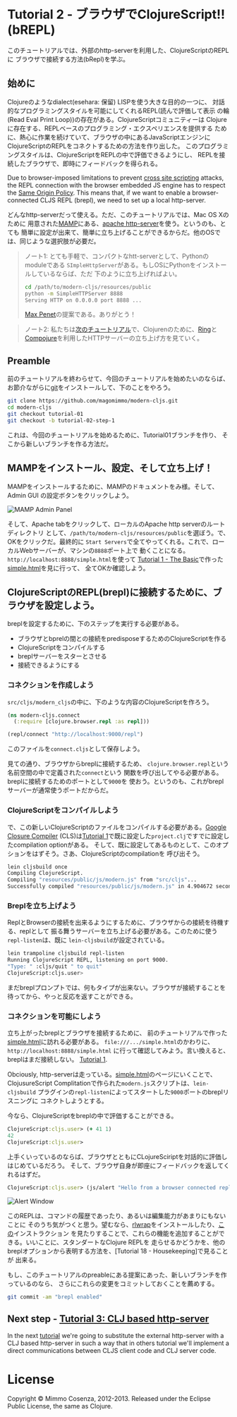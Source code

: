 # Tutorial 2 - ブラウザでClojureScript!! (bREPL)

このチュートリアルでは、外部のhttp-serverを利用した、ClojureScriptのREPLに
ブラウザで接続する方法(bRepl)を学ぶ。

## 始めに

Clojureのようなdialect(esehara: 保留) LISPを使う大きな目的の一つに、
対話的なプログラミングスタイルを可能にしてくれるREPL(読んで評価して表示
の輪(Read Eval Print Loop))の存在がある。ClojureScriptコミュニティーは
Clojureに存在する、REPLベースのプログラミング・エクスペリエンスを提供する
ために、熱心に作業を続けていて、ブラウザの中にあるJavaScriptエンジンに
ClojureScriptのREPLをコネクトするための方法を作り出した。
このプログラミングスタイルは、ClojureScriptをREPLの中で評価できるようにし、
REPLを接続したブラウザで、即時にフィードバックを得られる。

Due to browser-imposed limitations to prevent [cross site scripting][1]
attacks, the REPL connection with the browser embedded JS engine has to
respect the [Same Origin Policy][2]. This means that, if we
want to enable a browser-connected CLJS REPL (brepl), we need to set up
a local http-server.


どんなhttp-serverだって使える。ただ、このチュートリアルでは、Mac OS Xのために
用意された[MAMP][4]にある、[apache http-server][3]を使う。というのも、とても
簡単に設定が出来て、簡単に立ち上げることができるからだ。他のOSでは、同じような選択肢が必要だ。

> ノート1: とても手軽で、コンパクトなhtt-serverとして、Pythonのmoduleである
> `SImpleHttpServer`がある。もしOSにPythonをインストールしているならば、ただ
> 下のように立ち上げればよい。
> ```bash
> cd /path/to/modern-cljs/resources/public
> python -m SimpleHTTPServer 8888
> Serving HTTP on 0.0.0.0 port 8888 ...
> ```
>
> [Max Penet][5]の提案である。ありがとう！

> ノート2: 私たちは[次のチュートリアル][11]で、Clojurenのために、[Ring][17]と
> [Compojure][18]を利用したHTTPサーバーの立ち上げ方を見ていく。

## Preamble

前のチュートリアルを終わらせて、今回のチュートリアルを始めたいのならば、
お節介ながらに[git][16]をインストールして、下のことをやろう。

```bash
git clone https://github.com/magomimmo/modern-cljs.git
cd modern-cljs
git checkout tutorial-01
git checkout -b tutorial-02-step-1
```

これは、今回のチュートリアルを始めるために、Tutorial01ブランチを作り、
そこから新しいブランチを作る方法だ。

## MAMPをインストール、設定、そして立ち上げ！

MAMPをインストールするために、MAMPのドキュメントをみ様。そして、Admin GUI
の設定ボタンをクリックしよう。

![MAMP Admin Panel][6]

そして、Apache tabをクリックして、ローカルのApache http serverのルートディレクトリ
として、`/path/to/modern-cljs/resources/public`を選ぼう。で、OKをクリックだ。最終的に
`Start Servers`で全てやってくれる。これで、ローカルWebサーバーが、マシンの`8888`ポート上で
動くことになる。`http://localhost:8888/simple.html`を使って
[Tutorial 1 - The Basic][8]で作った[simple.html][7]を見に行って、
全てOKか確認しよう。

## ClojureScriptのREPL(brepl)に接続するために、ブラウザを設定しよう。

breplを設定するために、下のステップを実行する必要がある。

* ブラウザとbprelの間との接続をpredisposeするためのClojureScriptを作る
* ClojureScriptをコンパイルする
* breplサーバーをスターとさせる
* 接続できるようにする

### コネクションを作成しよう

`src/cljs/modern_cljs`の中に、下のような内容のClojureScriptを作ろう。

```clojure
(ns modern-cljs.connect
  (:require [clojure.browser.repl :as repl]))

(repl/connect "http://localhost:9000/repl")
```

このファイルを`connect.cljs`として保存しよう。

見ての通り、ブラウザからbreplに接続するため、
`clojure.browser.repl`という名前空間の中で定義された`connect`という
関数を呼び出してやる必要がある。breplに接続するためのポートとして`9000`を
使おう。というのも、これがbreplサーバーが通常使うポートだからだ。

### ClojureScriptをコンパイルしよう

で、この新しいClojureScriptのファイルをコンパイルする必要がある。[Google Closure Compiler][9]
(CLS)は[Tutorial 1][8]で既に設定した`project.clj`ですでに設定したcompilation optionがある。
そして、既に設定してあるものとして、このオプションをはずそう。さあ、ClojureScriptのcompilationを
呼び出そう。

```bash
lein cljsbuild once
Compiling ClojureScript.
Compiling "resources/public/js/modern.js" from "src/cljs"...
Successfully compiled "resources/public/js/modern.js" in 4.904672 seconds.
```

### Breplを立ち上げよう

ReplとBrowserの接続を出来るようにするために、ブラウザからの接続を待機する、replとして
振る舞うサーバーを立ち上げる必要がある。このために使う`repl-listen`は、既に
`lein-cljsbuild`が設定されている。

```bash
lein trampoline cljsbuild repl-listen
Running ClojureScript REPL, listening on port 9000.
"Type: " :cljs/quit " to quit"
ClojureScript:cljs.user>
```
まだbreplプロンプトでは、何もタイプが出来ない。ブラウザが接続することを
待ってから、やっと反応を返すことができる。

### コネクションを可能にしよう

立ち上がったbreplとブラウザを接続するために、
前のチュートリアルで作った[simple.html][7]に訪れる必要がある。
`file:///.../simple.html`のかわりに、`http://localhost:8888/simple.html`
に行って確認してみよう。言い換えると、breplはまだ接続しない。
[Tutorial 1][8].  

Obciously, http-serverは走っている。[simple.html][7]のページにいくことで、
ClojusureScript Complitationで作られた`modern.js`スクリプトは、`lein-cljsbuild`
プラグインの`repl-listen`によってスタートした`9000`ポートのbreplリスニングに
コネクトしようとする。

今なら、ClojureScriptをbreplの中で評価することができる。

```clojure
ClojureScript:cljs.user> (+ 41 1)
42
ClojureScript:cljs.user>
```

上手くいっているのならば、ブラウザとともにCLojureSciriptを対話的に評価しはじめているだろう。
そして、ブラウザ自身が即座にフィードバックを返してくれるはずだ。

```clojure
ClojureScript:cljs.user> (js/alert "Hello from a browser connected repl")
```
![Alert Window][10]

このREPLは、コマンドの履歴であったり、あるいは編集能力があまりにもないことに
そのうち気がつくと思う。望むなら、[rlwrap][12]をインストールしたり、[この][13]インストラクション
を見たりすることで、これらの機能を追加することができる。いいことに、スタンダートなClojure REPLを
走らせるかどうかを、他のbreplオプションから表明する方法を、[Tutorial 18 - Housekeeping]で見ることが
出来る。


もし、このチュートリアルのpreableにある提案にあった、新しいブランチを作っているのなら、
さらにこれらの変更をコミットしておくことを薦めする。

```bash
git commit -am "brepl enabled"
```

## Next step - [Tutorial 3: CLJ based http-server][11]

In the next [tutorial][11] we're going to substitute the external
http-server with a CLJ based http-server in such a way that in others
tutorial we'll implement a direct communications between CLJS client
code and CLJ server code.

# License

Copyright © Mimmo Cosenza, 2012-2013. Released under the Eclipse Public
License, the same as Clojure.

[1]: http://en.wikipedia.org/wiki/Cross-site_scripting
[2]: http://en.wikipedia.org/wiki/Same_origin_policy
[3]: http://httpd.apache.org/
[4]: http://www.mamp.info/en/index.html
[5]: https://github.com/mpenet
[6]: https://raw.github.com/magomimmo/modern-cljs/master/doc/images/mamp-01.png
[7]: http://localhost:8888/simple.html
[8]: https://github.com/magomimmo/modern-cljs/blob/master/doc/tutorial-01.md
[9]: https://developers.google.com/closure/compiler/
[10]: https://raw.github.com/magomimmo/modern-cljs/master/doc/images/alert.png
[11]: https://github.com/magomimmo/modern-cljs/blob/master/doc/tutorial-03.md
[12]: http://utopia.knoware.nl/~hlub/rlwrap/#rlwrap
[13]: https://github.com/emezeske/lein-cljsbuild/wiki/Using-Readline-with-REPLs-for-Better-Editing
[14]: https://github.com/emezeske/lein-cljsbuild/issues/186
[15]: https://github.com/emezeske/lein-cljsbuild
[16]: https://help.github.com/articles/set-up-git
[17]: https://github.com/mmcgrana/ring
[18]: https://github.com/weavejester/compojure
[19]: https://github.com/magomimmo/modern-cljs/blob/master/doc/tutorial-18.md
